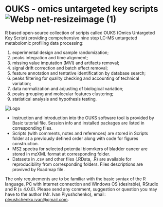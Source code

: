 # OUKS - omics untargeted key scripts ![Webp net-resizeimage (1)](https://user-images.githubusercontent.com/40541666/117851509-10fcc300-b28f-11eb-8753-a8c2553565ab.jpg)
R based open-source collection of scripts called OUKS (Omics Untargeted Key Script) providing comprehensive nine step LC-MS untargeted metabolomic profiling data processing: 
1) experimental design and sample randomization; 
2) peaks integration and time alignment; 
3) missing value imputation (MVI) and artifacts removal; 
4) signal drift correction and batch effect removal;
5) feature annotation and tentative identification by database search; 
6) peaks filtering for quality checking and accounting of technical variation; 
7) data normalization and adjusting of biological variation; 
8) peaks grouping and molecular features clustering; 
9) statistical analysis and hypothesis testing.

![Logo](https://user-images.githubusercontent.com/40541666/116581984-9098a280-a91d-11eb-8411-735eca130c51.jpeg)

- Instruction and introduction into the OUKS software tool is provided by Basic tutorial file. Session info and installed packages are listed in corresponding files.
- Scripts (with comments, notes and references) are stored in Scripts folder at a previously defined order along with code for figures construction.
- MS2 spectra for selected potential biomrkers of bladder cancer are stored in mzXML format at corresponding folder.
- Datasets in .csv and other files (.RData, .R) are available for reproducibility from corresponding folders. Files descriptions are provived by Roadmap file.

The only requirements are to be familiar with the basic syntax of the R language, PC with Internet connection and Windows OS (desirable), RStudio and R (≥ 4.0.0).
Please send any comment, suggestion or question you may have to the author (Mr. Ivan Plyushchenko), email: plyushchenko.ivan@gmail.com.

